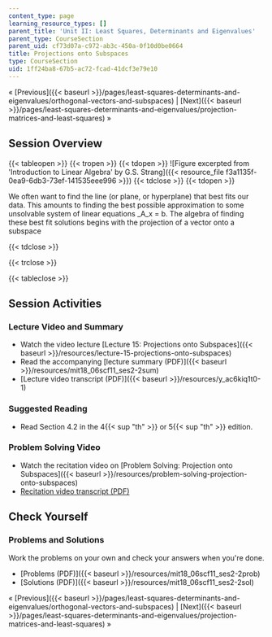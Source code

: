 ```yaml
---
content_type: page
learning_resource_types: []
parent_title: 'Unit II: Least Squares, Determinants and Eigenvalues'
parent_type: CourseSection
parent_uid: cf73d07a-c972-ab3c-450a-0f10d0be0664
title: Projections onto Subspaces
type: CourseSection
uid: 1ff24ba8-67b5-ac72-fcad-41dcf3e79e10
---
```


« [Previous]({{< baseurl >}}/pages/least-squares-determinants-and-eigenvalues/orthogonal-vectors-and-subspaces) | [Next]({{< baseurl >}}/pages/least-squares-determinants-and-eigenvalues/projection-matrices-and-least-squares) »

Session Overview
----------------

{{< tableopen >}}
{{< tropen >}}
{{< tdopen >}}
![Figure excerpted from 'Introduction to Linear Algebra' by G.S. Strang]({{< resource_file f3a1135f-0ea9-6db3-73ef-141535eee996 >}})
{{< tdclose >}}
{{< tdopen >}}


We often want to find the line (or plane, or hyperplane) that best fits our data. This amounts to finding the best possible approximation to some unsolvable system of linear equations _A_x = b. The algebra of finding these best fit solutions begins with the projection of a vector onto a subspace


{{< tdclose >}}

{{< trclose >}}

{{< tableclose >}}

Session Activities
------------------

### Lecture Video and Summary

*   Watch the video lecture [Lecture 15: Projections onto Subspaces]({{< baseurl >}}/resources/lecture-15-projections-onto-subspaces)
*   Read the accompanying [lecture summary (PDF)]({{< baseurl >}}/resources/mit18_06scf11_ses2-2sum)
*   [Lecture video transcript (PDF)]({{< baseurl >}}/resources/y_ac6kiq1t0-1)

### Suggested Reading

*   Read Section 4.2 in the 4{{< sup "th" >}} or 5{{< sup "th" >}} edition.

### Problem Solving Video

*   Watch the recitation video on [Problem Solving: Projection onto Subspaces]({{< baseurl >}}/resources/problem-solving-projection-onto-subspaces)
*   [Recitation video transcript (PDF)](./resolveuid/698542ebda50e87f5918a2d4e49768c4)

Check Yourself
--------------

### Problems and Solutions

Work the problems on your own and check your answers when you're done.

*   [Problems (PDF)]({{< baseurl >}}/resources/mit18_06scf11_ses2-2prob)
*   [Solutions (PDF)]({{< baseurl >}}/resources/mit18_06scf11_ses2-2sol)

« [Previous]({{< baseurl >}}/pages/least-squares-determinants-and-eigenvalues/orthogonal-vectors-and-subspaces) | [Next]({{< baseurl >}}/pages/least-squares-determinants-and-eigenvalues/projection-matrices-and-least-squares) »